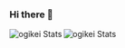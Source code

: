 ### Hi there 👋

<a href="https://github.com/anuraghazra/github-readme-stats">
  <img align="left" src="https://github-readme-stats.vercel.app/api?username=ogikei&count_private=true&show_icons=true&show_owner=true&theme=buefy" alt="ogikei Stats" />
</a>
<a href="https://github.com/anuraghazra/github-readme-stats">
  <img align="left" src="https://github-readme-stats.vercel.app/api/top-langs/?username=ogikei&theme=buefy&langs_count=10" alt="ogikei Stats" />
</a>

<!--
[![trophy](https://github-profile-trophy.vercel.app/?username=ogikei)](https://github.com/ryo-ma/github-profile-trophy)
-->

<!--
[![ogikei's github stats](https://github-readme-stats.vercel.app/api?username=ogikei&count_private=true&show_icons=true&show_owner=true)](https://github.com/ogikei)
-->

<!--
[![ReadMe Card](https://github-readme-stats.vercel.app/api/pin/?username=ogikei&repo=xxxxx&theme=radical)](https://github.com/ogikei/xxxx)
-->

<!--
[![Top Langs](https://github-readme-stats.vercel.app/api/top-langs/?username=ogikei)](https://github.com/anuraghazra/github-readme-stats)
-->

<!--
**ogikei/ogikei** is a ✨ _special_ ✨ repository because its `README.md` (this file) appears on your GitHub profile.

Here are some ideas to get you started:

- 🔭 I’m currently working on ...
- 🌱 I’m currently learning ...
- 👯 I’m looking to collaborate on ...
- 🤔 I’m looking for help with ...
- 💬 Ask me about ...
- 📫 How to reach me: ...
- 😄 Pronouns: ...
- ⚡ Fun fact: ...
-->
